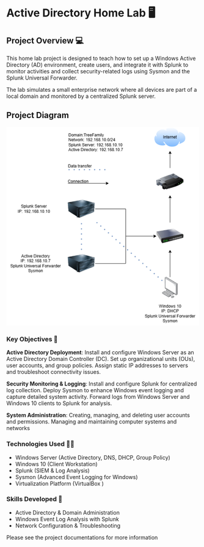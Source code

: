 # Active Directory Home Lab 🖥️

## Project Overview 💻
This home lab project is designed to teach how to set up a Windows Active Directory (AD) environment, create users, and integrate it with Splunk to monitor activities and collect security-related logs using Sysmon and the Splunk Universal Forwarder.

The lab simulates a small enterprise network where all devices are part of a local domain and monitored by a centralized Splunk server.

## Project Diagram

![Diagram](https://github.com/ShermanTreeDev/Active-Directory-Simulation-Project/blob/787b525198f75959261cb5952dea48befcea9a67/Source/Home%20Lab%20Diagram.png)

### Key Objectives 🔑 
**Active Directory Deployment**: Install and configure Windows Server as an Active Directory Domain Controller (DC). Set up organizational units (OUs), user accounts, and group policies. Assign static IP addresses to servers and troubleshoot connectivity issues.

**Security Monitoring & Logging**: Install and configure Splunk for centralized log collection. Deploy Sysmon to enhance Windows event logging and capture detailed system activity. Forward logs from Windows Server and Windows 10 clients to Splunk for analysis.

**System Administration**: Creating, managing, and deleting user accounts and permissions. Managing and maintaining computer systems and networks

### Technologies Used 🧑‍💻
- Windows Server (Active Directory, DNS, DHCP, Group Policy)
- Windows 10 (Client Workstation)
- Splunk (SIEM & Log Analysis)
- Sysmon (Advanced Event Logging for Windows)
- Virtualization Platform (VirtualBox )

### Skills Developed 📖
- Active Directory & Domain Administration
- Windows Event Log Analysis with Splunk
- Network Configuration & Troubleshooting

Please see the project documentations for more information
